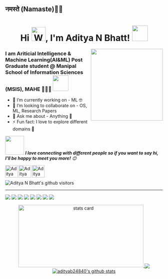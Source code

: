 <h2>नमस्ते (Namaste)🙏🏻<h1 align="center">Hi <img src="https://raw.githubusercontent.com/nixin72/nixin72/master/wave.gif" alt="Waving hand animated gif"height="45" width="45" />, I'm Aditya N Bhatt! <img src="https://media.giphy.com/media/12oufCB0MyZ1Go/giphy.gif" width="50"></h2>
<img align='right' src="https://media.giphy.com/media/M9gbBd9nbDrOTu1Mqx/giphy.gif" width="230">

### I am Ariticial Intelligence & Machine Learning(AI&ML) Post Graduate student @ Manipal School of Information Sciences (MSIS), MAHE 👨‍🎓🏫 <img src="https://giphy.com/gifs/StaffsUni-university-studying-staffordshire-8t7lXR6Sep8zB6v7El/giphy.gif" width="50">  

- 🔭 I’m currently working on - ML 🤓
- 👯 I’m looking to collaborate on - OS, ML, Research Papers
- 💬 Ask me about - Anything 🤫
- ⚡ Fun fact: I love to explore different domains 🫡

<!--[<img align="left" alt="codeSTACKr.com" width="22px" src="https://raw.githubusercontent.com/iconic/open-iconic/master/svg/globe.svg" />][website]
[<img align="left" alt="codeSTACKr | YouTube" width="22px" src="https://cdn.jsdelivr.net/npm/simple-icons@v3/icons/youtube.svg" />][youtube]-->

<img src="https://media.giphy.com/media/LnQjpWaON8nhr21vNW/giphy.gif" width="60"> <em><b>I love connecting with different people so if you want to say hi, I'll be happy to meet you more!</b> 😊</em>

[<img align="left" alt="Aditya N Bhatt | LinkedIn" width="40px" src="https://img.icons8.com/color/48/000000/linkedin.png" />][linkedin]
[<img align="left" alt="Aditya N Bhatt | Mail" width="40px" src="https://img.icons8.com/fluent/48/000000/gmail.png" />][Mail]
[<img align="left" alt="Aditya N Bhatt | Instagram" width="40px" src="https://img.icons8.com/fluent/48/000000/instagram-new.png" />][Instagram]





<br />
<!--### Languages and Tools:
<img align="left" alt="Visual Studio Code" width="26px" src="https://img.icons8.com/fluent/48/000000/visual-studio-code-2019.png" />
<img align="left" alt="SQL" width="26px" src="https://raw.githubusercontent.com/github/explore/80688e429a7d4ef2fca1e82350fe8e3517d3494d/topics/sql/sql.png" />
<img align="left" alt="MySQL" width="26px" src="https://raw.githubusercontent.com/github/explore/80688e429a7d4ef2fca1e82350fe8e3517d3494d/topics/mysql/mysql.png" />
<img align="left" alt="MongoDB" width="26px" src="https://img.icons8.com/color/48/000000/mongodb.png" />
<img align="left" alt="Git" width="26px" src="https://raw.githubusercontent.com/github/explore/80688e429a7d4ef2fca1e82350fe8e3517d3494d/topics/git/git.png" />
<img align="left" alt="GitHub" width="26px" src="https://raw.githubusercontent.com/github/explore/78df643247d429f6cc873026c0622819ad797942/topics/github/github.png" />
<img align="left" alt="HTML5" width="26px" src="https://raw.githubusercontent.com/github/explore/80688e429a7d4ef2fca1e82350fe8e3517d3494d/topics/terminal/terminal.png" />
<br />
<br />
-->

<BR>
  
<p>
    <img class="center" alt="Aditya N Bhatt's github visitors" src="https://visitor-badge.laobi.icu/badge?page_id=adityab24840.adityab24840"/>
</p>

--------------------------------------------------------------------------------------------------------------------------------------------------------------------------------

![](https://img.shields.io/badge/OS-Windows-informational?style=flat&logo=windows&logoColor=white&color=2bbc8a)
![](https://img.shields.io/badge/Code-Python-informational?style=flat&logo=python&logoColor=white&color=2bbc8a)
![](https://img.shields.io/badge/Editor-VSCode-informational?style=flat&logo=vs&logoColor=white&color=2bbc8a)
![](https://img.shields.io/badge/Editor-Pycharm-informational?style=flat&logo=pycharm&logoColor=white&color=2bbc8a)
![](https://img.shields.io/badge/Editor-JupyterNB-informational?style=flat&logo=jupyter&logoColor=white&color=2bbc8a)
![](https://img.shields.io/badge/Tools-Sklearn-informational?style=flat&logo=scikit-learn&logoColor=white&color=2bbc8a)
![](https://img.shields.io/badge/Tools-Pytorch-informational?style=flat&logo=pytorch&logoColor=white&color=2bbc8a)
![](https://img.shields.io/badge/Shell-GitBash-informational?style=flat&logo=git&logoColor=white&color=2bbc8a)


<p align="center">
<a href="https://github.com/adityab24840">
  <img alt= "stats card" height="200px" width="400" src="https://github-readme-streak-stats.herokuapp.com/?user=adityab24840&theme=dark&show_icons=true">
  <img align="center" src="https://github-readme-stats.vercel.app/api/top-langs/?username=adityab24840&theme=dark&layout=compact&exclude_repo=IoT-Libraries,Hackerrank-Codes" />
  <img align="center" src="https://github-readme-stats.vercel.app/api?username=adityab24840&show_icons=true&theme=dark&count_private=true&icon_color=439975&text_color=6e6e6e" alt="adityab24840's github stats"/>
</a></p>
<br>





<!--🌟 From [Aditya N Bhatt](https://github.com/adityab24840)-->
[linkedin]: https://www.linkedin.com/in/adityabhatt015/
[Mail]: https://mail.google.com/mail/u/0/?view=cm&fs=1&to=adityan24840@gmail.com.com&su=SUBJECT&body=BODY&tf=1
[Instagram]: https://www.instagram.com/aditya.io.xyz/

